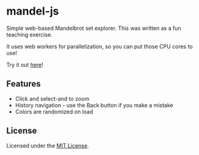 # mandel-js

Simple web-based Mandelbrot set explorer. This was written as a fun teaching exercise.

It uses web workers for parallelization, so you can put those CPU cores to use!

Try it out [here](https://dlbk35kw7uw7f.cloudfront.net/)!

## Features

* Click and select-and to zoom
* History navigation - use the Back button if you make a mistake
* Colors are randomized on load

## License

Licensed under the [MIT License](https://github.com/marcusb/mandel-js/blob/master/LICENSE).
